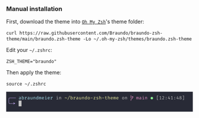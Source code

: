 ### Manual installation

First, download the theme into [`Oh My Zsh`](https://github.com/robbyrussell/oh-my-zsh)'s theme folder:

```
curl https://raw.githubusercontent.com/Braundo/braundo-zsh-theme/main/braundo.zsh-theme -Lo ~/.oh-my-zsh/themes/braundo.zsh-theme
```

Edit your `~/.zshrc`:

```
ZSH_THEME="braundo"
```

Then apply the theme:

```
source ~/.zshrc
```

![screenshot](ui-screenshot.jpg?raw=true)
